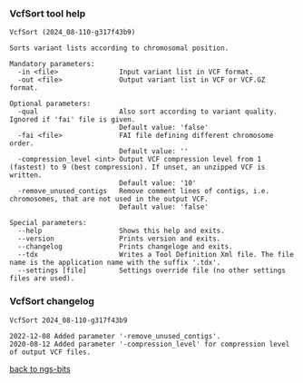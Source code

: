 ### VcfSort tool help
	VcfSort (2024_08-110-g317f43b9)
	
	Sorts variant lists according to chromosomal position.
	
	Mandatory parameters:
	  -in <file>               Input variant list in VCF format.
	  -out <file>              Output variant list in VCF or VCF.GZ format.
	
	Optional parameters:
	  -qual                    Also sort according to variant quality. Ignored if 'fai' file is given.
	                           Default value: 'false'
	  -fai <file>              FAI file defining different chromosome order.
	                           Default value: ''
	  -compression_level <int> Output VCF compression level from 1 (fastest) to 9 (best compression). If unset, an unzipped VCF is written.
	                           Default value: '10'
	  -remove_unused_contigs   Remove comment lines of contigs, i.e. chromosomes, that are not used in the output VCF.
	                           Default value: 'false'
	
	Special parameters:
	  --help                   Shows this help and exits.
	  --version                Prints version and exits.
	  --changelog              Prints changeloge and exits.
	  --tdx                    Writes a Tool Definition Xml file. The file name is the application name with the suffix '.tdx'.
	  --settings [file]        Settings override file (no other settings files are used).
	
### VcfSort changelog
	VcfSort 2024_08-110-g317f43b9
	
	2022-12-08 Added parameter '-remove_unused_contigs'.
	2020-08-12 Added parameter '-compression_level' for compression level of output VCF files.
[back to ngs-bits](https://github.com/imgag/ngs-bits)